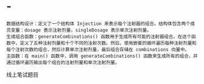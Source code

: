 # -
    数据结构设计：定义了一个结构体 Injection 来表示每个注射器的组合。结构体包含两个成员变量：dosage 表示注射剂量，singleDosage 表示单次注射剂量。
    生成组合函数：generateCombinations() 函数用于生成所有可能的注射器组合。在这个函数中，定义了五种注射剂量和十个不同的注射次数。然后，使用嵌套的循环遍历每种注射剂量和每个注射次数的组合，然后计算单次注射剂量，最后组合存储在 combinations 向量中。
    主函数：在 main() 函数中，调用 generateCombinations() 函数来生成所有的组合，并通过循环遍历输出每个组合的注射剂量和单次注射剂量。
线上笔试题目

